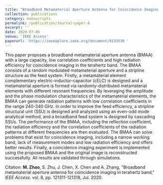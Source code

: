 ```yaml
---
title: "Broadband Metamaterial Aperture Antenna for Coincidence Imaging in Terahertz Band"
collection: publications
category: manuscripts
permalink: /publication/Journal-paper-8
excerpt: ''
date: 2020-07-06
venue: 'IEEE Access'
paperurl: 'https://ieeexplore.ieee.org/document/9133530 '
---
```

This paper proposes a broadband metamaterial aperture antenna (BMAA) with a large capacity, low correlation coefficients and high radiation efficiency for coincidence imaging in the terahertz band. The BMAA consists of a random modulated metamaterial aperture and a stripline structure as the feed system. Firstly, a metamaterial element complementary electric-inductor-capacitor (cELC) is designed and a metamaterial aperture is formed via randomly-distributed metamaterial elements with different resonant frequencies. By leveraging the amplitude and the phase modulation characteristics of the metamaterial elements, the BMAA can generate radiation patterns with low correlation coefficients in the range 240-340 GHz. In order to improve the feed efficiency, a stripline structural unit (SSU) is designed and analyzed using an even-odd mode analytical method, and a broadband feed system is designed by cascading SSUs. The performance of the BMAA, including the reflection coefficient, the radiation efficiency and the correlation coefficients of the radiation patterns at different frequencies are then evaluated. The BMAA can solve problems that exist for coincidence imaging, including a narrow working band, lack of measurement modes and low radiation efficiency and offers better results. Finally, a coincidence imaging experiment is implemented using the proposed BMAA and the original image is reconstructed successfully. All results are validated through simulations.

Citation: **M. Zhao**, S. Zhu, J. Chen, X. Chen and A. Zhang, &quot;Broadband metamaterial aperture antenna for coincidence imaging in terahertz band,&quot; <i>IEEE Access</i>. vol. 8, pp. 121311-121318, Jul. 2020.
